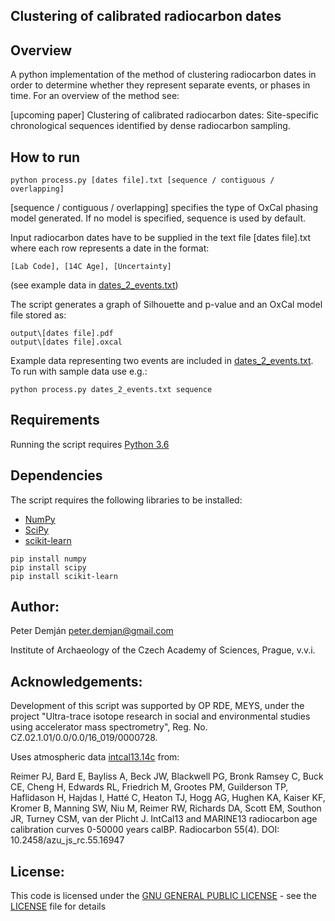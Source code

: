 ## Clustering of calibrated radiocarbon dates

## Overview

A python implementation of the method of clustering radiocarbon dates in order to determine whether they represent separate events, or phases in time. For an overview of the method see:

[upcoming paper] Clustering of calibrated radiocarbon dates: Site-specific chronological sequences identified by dense radiocarbon sampling.

## How to run
<pre><code>python process.py [dates file].txt [sequence / contiguous / overlapping]</code></pre>

[sequence / contiguous / overlapping] specifies the type of OxCal phasing model generated. If no model is specified, sequence is used by default.

Input radiocarbon dates have to be supplied in the text file [dates file].txt where each row represents a date in the format:
<pre><code>[Lab Code], [14C Age], [Uncertainty]</code></pre>
(see example data in [dates_2_events.txt](dates_2_events.txt))

The script generates a graph of Silhouette and p-value and an OxCal model file stored as:
<pre><code>output\[dates file].pdf
output\[dates file].oxcal</code></pre>

Example data representing two events are included in [dates_2_events.txt](dates_2_events.txt). To run with sample data use e.g.:
<pre><code>python process.py dates_2_events.txt sequence</code></pre>


## Requirements

Running the script requires [Python 3.6](https://www.python.org/)

## Dependencies

The script requires the following libraries to be installed:
* [NumPy](http://www.numpy.org/)
* [SciPy](https://www.scipy.org/)
* [scikit-learn](https://scikit-learn.org/)
<pre><code>pip install numpy
pip install scipy
pip install scikit-learn</code></pre>

## Author:
Peter Demján [peter.demjan@gmail.com](peter.demjan@gmail.com)

Institute of Archaeology of the Czech Academy of Sciences, Prague, v.v.i.

## Acknowledgements:

Development of this script was supported by OP RDE, MEYS, under the project "Ultra-trace isotope research in social and environmental studies using accelerator mass spectrometry", Reg. No. CZ.02.1.01/0.0/0.0/16_019/0000728.

Uses atmospheric data [intcal13.14c](intcal13.14c) from:

Reimer PJ, Bard E, Bayliss A, Beck JW, Blackwell PG, Bronk Ramsey C, Buck CE, Cheng H, Edwards RL, Friedrich M, Grootes PM, Guilderson TP, Haflidason H, Hajdas I, Hatté C, Heaton TJ, Hogg AG, Hughen KA, Kaiser KF, Kromer B, Manning SW, Niu M, Reimer RW, Richards DA, Scott EM, Southon JR, Turney CSM, van der Plicht J. IntCal13 and MARINE13 radiocarbon age calibration curves 0-50000 years calBP. Radiocarbon 55(4). DOI: 10.2458/azu_js_rc.55.16947

## License:
This code is licensed under the [GNU GENERAL PUBLIC LICENSE](https://www.gnu.org/licenses/gpl-3.0.en.html) - see the [LICENSE](LICENSE) file for details


